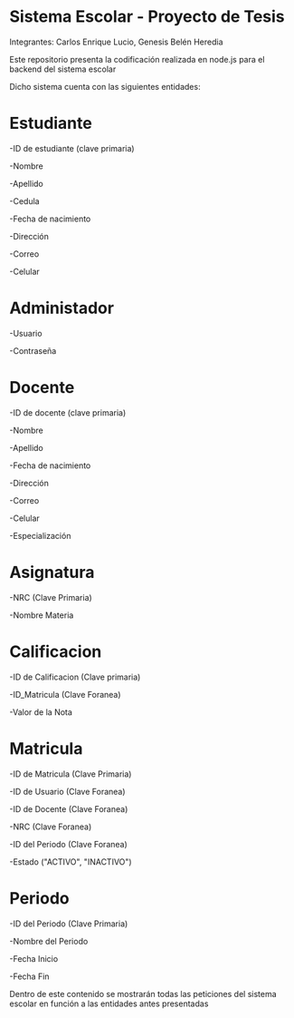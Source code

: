 # Sistema Escolar - Proyecto de Tesis 
Integrantes: Carlos Enrique Lucio, Genesis Belén Heredia

Este repositorio presenta la codificación realizada en node.js para el backend del sistema escolar

Dicho sistema cuenta con las siguientes entidades: 

# Estudiante

-ID de estudiante (clave primaria)

-Nombre

-Apellido

-Cedula

-Fecha de nacimiento

-Dirección

-Correo

-Celular

# Administador

-Usuario

-Contraseña

# Docente

-ID de docente (clave primaria)

-Nombre

-Apellido

-Fecha de nacimiento

-Dirección

-Correo

-Celular

-Especialización


# Asignatura

-NRC (Clave Primaria)

-Nombre Materia

# Calificacion

-ID de Calificacion (Clave primaria)

-ID_Matricula (Clave Foranea)

-Valor de la Nota


# Matricula

-ID de Matricula (Clave Primaria) 

-ID de Usuario (Clave Foranea)

-ID de Docente (Clave Foranea)

-NRC (Clave Foranea)

-ID del Periodo (Clave Foranea)

-Estado ("ACTIVO", "INACTIVO")


# Periodo

-ID del Periodo (Clave Primaria)

-Nombre del Periodo

-Fecha Inicio

-Fecha Fin

Dentro de este contenido se mostrarán todas las peticiones del sistema escolar en función a las entidades antes presentadas
